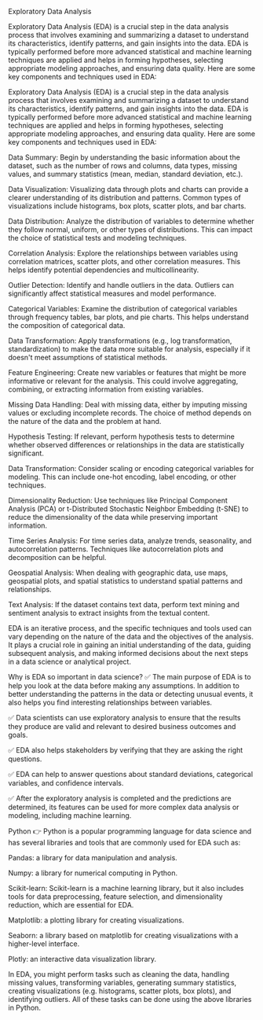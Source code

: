 Exploratory Data Analysis

Exploratory Data Analysis (EDA) is a crucial step in the data analysis process that involves examining and summarizing a dataset to understand its characteristics, identify patterns, and gain insights into the data. EDA is typically performed before more advanced statistical and machine learning techniques are applied and helps in forming hypotheses, selecting appropriate modeling approaches, and ensuring data quality. Here are some key components and techniques used in EDA:

Exploratory Data Analysis (EDA) is a crucial step in the data analysis process that involves examining and summarizing a dataset to understand its characteristics, identify patterns, and gain insights into the data. EDA is typically performed before more advanced statistical and machine learning techniques are applied and helps in forming hypotheses, selecting appropriate modeling approaches, and ensuring data quality. Here are some key components and techniques used in EDA:

Data Summary: Begin by understanding the basic information about the dataset, such as the number of rows and columns, data types, missing values, and summary statistics (mean, median, standard deviation, etc.).

Data Visualization: Visualizing data through plots and charts can provide a clearer understanding of its distribution and patterns. Common types of visualizations include histograms, box plots, scatter plots, and bar charts.

Data Distribution: Analyze the distribution of variables to determine whether they follow normal, uniform, or other types of distributions. This can impact the choice of statistical tests and modeling techniques.

Correlation Analysis: Explore the relationships between variables using correlation matrices, scatter plots, and other correlation measures. This helps identify potential dependencies and multicollinearity.

Outlier Detection: Identify and handle outliers in the data. Outliers can significantly affect statistical measures and model performance.

Categorical Variables: Examine the distribution of categorical variables through frequency tables, bar plots, and pie charts. This helps understand the composition of categorical data.

Data Transformation: Apply transformations (e.g., log transformation, standardization) to make the data more suitable for analysis, especially if it doesn't meet assumptions of statistical methods.

Feature Engineering: Create new variables or features that might be more informative or relevant for the analysis. This could involve aggregating, combining, or extracting information from existing variables.

Missing Data Handling: Deal with missing data, either by imputing missing values or excluding incomplete records. The choice of method depends on the nature of the data and the problem at hand.

Hypothesis Testing: If relevant, perform hypothesis tests to determine whether observed differences or relationships in the data are statistically significant.

Data Transformation: Consider scaling or encoding categorical variables for modeling. This can include one-hot encoding, label encoding, or other techniques.

Dimensionality Reduction: Use techniques like Principal Component Analysis (PCA) or t-Distributed Stochastic Neighbor Embedding (t-SNE) to reduce the dimensionality of the data while preserving important information.

Time Series Analysis: For time series data, analyze trends, seasonality, and autocorrelation patterns. Techniques like autocorrelation plots and decomposition can be helpful.

Geospatial Analysis: When dealing with geographic data, use maps, geospatial plots, and spatial statistics to understand spatial patterns and relationships.

Text Analysis: If the dataset contains text data, perform text mining and sentiment analysis to extract insights from the textual content.

EDA is an iterative process, and the specific techniques and tools used can vary depending on the nature of the data and the objectives of the analysis. It plays a crucial role in gaining an initial understanding of the data, guiding subsequent analysis, and making informed decisions about the next steps in a data science or analytical project.

Why is EDA so important in data science?
✅️ The main purpose of EDA is to help you look at the data before making any assumptions. In addition to better understanding the patterns in the data or detecting unusual events, it also helps you find interesting relationships between variables.

✅️ Data scientists can use exploratory analysis to ensure that the results they produce are valid and relevant to desired business outcomes and goals.

✅️ EDA also helps stakeholders by verifying that they are asking the right questions.

✅️ EDA can help to answer questions about standard deviations, categorical variables, and confidence intervals.

✅️ After the exploratory analysis is completed and the predictions are determined, its features can be used for more complex data analysis or modeling, including machine learning.



Python
👉 Python is a popular programming language for data science and has several libraries and tools that are commonly used for EDA such as:

Pandas: a library for data manipulation and analysis.

Numpy: a library for numerical computing in Python.

Scikit-learn: Scikit-learn is a machine learning library, but it also includes tools for data preprocessing, feature selection, and dimensionality reduction, which are essential for EDA.

Matplotlib: a plotting library for creating visualizations.

Seaborn: a library based on matplotlib for creating visualizations with a higher-level interface.

Plotly: an interactive data visualization library.

In EDA, you might perform tasks such as cleaning the data, handling missing values, transforming variables, generating summary statistics, creating visualizations (e.g. histograms, scatter plots, box plots), and identifying outliers. All of these tasks can be done using the above libraries in Python.
